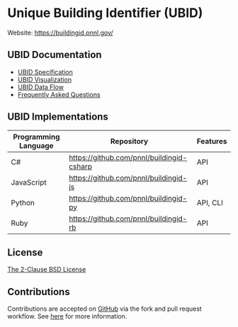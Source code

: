 # Unique Building Identifier (UBID)

Website: https://buildingid.pnnl.gov/

## UBID Documentation

* [UBID Specification](https://github.com/pnnl/buildingid/blob/master/SPEC.md)
* [UBID Visualization](https://github.com/pnnl/buildingid/blob/master/VIZ_GUIDE.md)
* [UBID Data Flow](https://github.com/pnnl/buildingid/blob/master/DATA_FLOW.md)
* [Frequently Asked Questions](https://github.com/pnnl/buildingid/blob/master/FAQ.md)

## UBID Implementations

| Programming Language | Repository | Features |
|-|-|-|
| C# | https://github.com/pnnl/buildingid-csharp | API |
| JavaScript | https://github.com/pnnl/buildingid-js | API |
| Python | https://github.com/pnnl/buildingid-py | API, CLI |
| Ruby | https://github.com/pnnl/buildingid-rb | API |

## License

[The 2-Clause BSD License](https://opensource.org/licenses/BSD-2-Clause)

## Contributions

Contributions are accepted on [GitHub](https://github.com/) via the fork and pull request workflow.
See [here](https://help.github.com/articles/using-pull-requests/) for more information.
